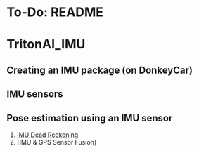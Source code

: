# To-Do: README
# TritonAI_IMU
## Creating an IMU package (on DonkeyCar)

## IMU sensors

## Pose estimation using an IMU sensor
1. [IMU Dead Reckoning]()
2. [IMU & GPS Sensor Fusion]
